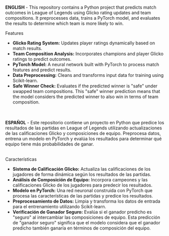 <b>ENGLISH</b> - This repository contains a Python project that predicts match outcomes in League of Legends using Glicko rating updates and team compositions. It preprocesses data, trains a PyTorch model, and evaluates the results to determine which team is more likely to win.

Features
<ul>
<li><strong>Glicko Rating System:</strong> Updates player ratings dynamically based on match results.</li>

<li><strong>Team Composition Analysis:</strong> Incorporates champions and player Glicko ratings to predict outcomes.</li>

<li><strong>PyTorch Model:</strong> A neural network built with PyTorch to process match features and predict results.</li>

<li><strong>Data Preprocessing:</strong> Cleans and transforms input data for training using Scikit-learn.</li>

<li><strong>Safe Winner Check:</strong> Evaluates if the predicted winner is "safe" under swapped team compositions. This "safe" winner prediction means that the model considers the predicted winner to also win in terms of team composition.</li>

</ul>
<br>
<br>
<b>ESPAÑOL</b> - Este repositorio contiene un proyecto en Python que predice los resultados de las partidas en League of Legends utilizando actualizaciones de las calificaciones Glicko y composiciones de equipo. Preprocesa datos, entrena un modelo en PyTorch y evalúa los resultados para determinar qué equipo tiene más probabilidades de ganar.<br><br>

Características

<ul> 
<li><strong>Sistema de Calificación Glicko:</strong> Actualiza las calificaciones de los jugadores de forma dinámica según los resultados de las partidas.
  
</li> <li><strong>Análisis de Composición de Equipo:</strong> Incorpora campeones y las calificaciones Glicko de los jugadores para predecir los resultados.
  
</li> <li><strong>Modelo en PyTorch:</strong> Una red neuronal construida con PyTorch que procesa las características de las partidas y predice los resultados.
  
</li> <li><strong>Preprocesamiento de Datos:</strong> Limpia y transforma los datos de entrada para el entrenamiento utilizando Scikit-learn.</li> 

<li><strong>Verificación de Ganador Seguro:</strong> Evalúa si el ganador predicho es "seguro" al intercambiar las composiciones de equipo. Esta predicción de "ganador seguro" significa que el modelo considera que el ganador predicho también ganaría en términos de composición del equipo.</li> </ul>
